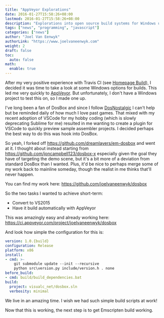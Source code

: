 ```yaml
---
title: "AppVeyor Explorations"
date: 2016-01-27T15:58:26+08:00
lastmod: 2016-01-27T15:58:26+08:00
description: "Explorations into open source build systems for Windows using DosBox."
tags: ["news", "programming", "javascript"]
categories: ["news"]
author: "Joel Van Eenwyk"
authorLink: "https://www.joelvaneenwyk.com"
weight: 2
draft: false
toc:
  auto: false
math:
  enable: true
---
```


After my very positive experience with Travis CI (see
[Homepage Build](https://travis-ci.org/joelvaneenwyk/homepage)), I decided it was time to take a look at some Windows options for builds. This led me very quickly to [AppVeyor](https://www.appveyor.com/). But unfortunately, I don't have a Windows project to test this on, so I made one up.

I've long been a fan of DosBox and since I follow [DosNostalgic](https://twitter.com/dosnostalgic) I can't help but be reminded daily of how much I love past games. That mixed with my recent adoption of VSCode for my hobby coding (which is slowly deprecating Sublime for me) resulted in me wanting to create a plugin for VSCode to quickly preview sample assembler projects. I decided perhaps the best way to do this was hook into DosBox.

So yeah, I forked off <https://github.com/dreamlayers/em-dosbox> and went at it. I thought about instead starting from <https://github.com/joncampbell123/dosbox-x> especially given the goal they have of targeting the demo scene, but it's a bit more of a deviation from standard DosBox than I wanted. Plus, it'd be nice to perhaps merge some of my work back to mainline someday, though the realist in me thinks that'll never happen.

You can find my work here: <https://github.com/joelvaneenwyk/dosbox>

So the two tasks I wanted to achieve short-term:

* Convert to VS2015
* Have it build automatically with AppVeyor

This was amazingly easy and already working here: <https://ci.appveyor.com/project/joelvaneenwyk/dosbox>

And look how simple the configuration for this is:

```yaml
version: 1.0.{build}
configuration: Release
platform: x86
install:
- cmd: >-
    git submodule update --init --recursive
    python src\version.py include/version.h . none
before_build:
- cmd: build/build_dependencies.bat
build:
  project: visualc_net/dosbox.sln
  verbosity: minimal
```

We live in an amazing time. I wish we had such simple build scripts at work!

Now that this is working, the next step is to get Emscripten build working.

